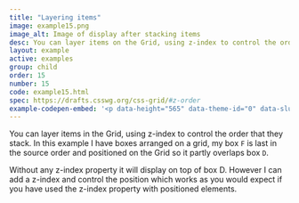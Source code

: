 ```yaml
---
title: "Layering items"
image: example15.png
image_alt: Image of display after stacking items
desc: You can layer items on the Grid, using z-index to control the order that they stack
layout: example
active: examples
group: child
order: 15
number: 15
code: example15.html 
spec: https://drafts.csswg.org/css-grid/#z-order
example-codepen-embed: '<p data-height="565" data-theme-id="0" data-slug-hash="KpOwQW" data-default-tab="result" data-user="rachelandrew" class="codepen">See the Pen <a href="http://codepen.io/rachelandrew/pen/KpOwQW/">Grid by Example 15: Layering items</a> by rachelandrew (<a href="http://codepen.io/rachelandrew">@rachelandrew</a>) on <a href="http://codepen.io">CodePen</a>.</p>'
---
```


You can layer items in the Grid, using z-index to control the order that they stack. In this example I have boxes arranged on a grid, my box `F` is last in the source order and positioned on the Grid so it partly overlaps box `D`.

Without any z-index property it will display on top of box D. However I can add a z-index and control the position which works as you would expect if you have used the z-index property with positioned elements.
